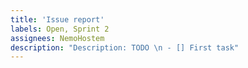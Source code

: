 ```yaml
---
title: 'Issue report'
labels: Open, Sprint 2
assignees: NemoHostem
description: "Description: TODO \n - [] First task"
---
```


